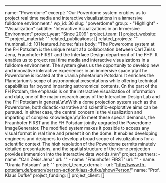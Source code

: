 ---
  name: "Powerdome"
  excerpt: "Our Powerdome system enables us to project real time media and interactive visualizations in a immersive fulldome environment."
  wp_id: 36
  slug: "powerdome"
  group: 
    - "Highlight"
    - "Visualization"
  subtitle: "Interactive Visualizations in an Immersive Environment"
  project_year: "Since 2009"
  project_team: []
  project_website: ""
  project_material: ""
  related_publications: []
  related_projects: ""
  thumbnail_id: 101
  featured_home: false
  body: "The Powerdome system at the FH Potsdam is the unique result af a collaboration between Carl Zeiss Jena, Fraunhofer FIRST and the Interface Design department of the FHP. It enables us to project real time media and interactive visualizations in a fulldome environment. The system gives us the opportunity to develop new and innovative interactive experiences in an immersive space.\n\nThe Powerdome is located at the Urania planetarium Potsdam. It enriches the Planetarium’s scope of astronomical presentations while offering technical capabilities far beyond imparting astronomical contents. On the part of the FH Potdam, the emphasis is on the interactive visualization of information and data, one of the major research areas of the Interaction Design Lab and the FH Potsdam in general.\n\nWith a dome projection system such as the Powerdome, both didactic-narrative and scientific-explorative aims can be pursued. In either case, the central concern is the visualization and imparting of complex knowledge.\n\nTo meet these special demands, the Fraunhofer FIRST and the FH Potsdam jointly upgraded the Powerdome ImageGenerator. The modified system makes it possible to access any visual format in real time and present it on the dome. It enables developing engineers and designers to develop a broad scope of visualizations for a scientific context. The high resolution of the Powerdome permits minutely detailed presentations, and the spatial structure of the dome projection provides immersion into the interactive data worlds.\n\n"
  project_partners: 
    - 
      name: "Carl Zeiss Jena"
      url: ""
    - 
      name: "Fraunhofer FIRST"
      url: ""
    - 
      name: "Urania Potsdam"
      url: ""
  project_team_external: 
    - 
      url: "http://www.fh-potsdam.de/person/person-action/klaus-dufke/show/Person/"
      name: "Prof. Klaus Dufke"
  project_funding: []
  project_client: []
